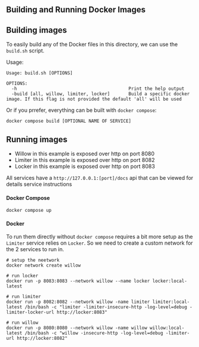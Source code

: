 Building and Running Docker Images
----------------------------------

## Building images

To easily build any of the Docker files in this directory, we can use the `build.sh` script.

Usage:
```
Usage: build.sh [OPTIONS]

OPTIONS:
  -h                                          Print the help output
  -build [all, willow, limiter, locker]       Build a specific docker image. If this flag is not provided the default 'all' will be used
```

Or if you prrefer, everything can be built with `docker compose`:
```
docker compose build [OPTIONAL NAME OF SERVICE]
```

## Running images

* Willow in this example is exposed over http on port 8080
* Limiter in this example is exposed over http on port 8082
* Locker in this example is exposed over http on port 8083

All services have a `http://127.0.0.1:[port]/docs` api that can be viewed for details service instructions


#### Docker Compose
```
docker compose up
``` 

#### Docker
To run them directly without `docker compose` requires a bit more setup as the `Limiter` service 
relies on `Locker`. So we need to create a custom network for the 2 services to run in.
```
# setup the neetwork
docker network create willow

# run locker
docker run -p 8083:8083 --network willow --name locker locker:local-latest

# run limiter
docker run -p 8082:8082 --network willow -name limiter limiter:local-latest /bin/bash -c "limiter -limiter-insecure-http -log-level=debug -limiter-locker-url http://locker:8083"

# run willow
docker run -p 8080:8080 --network willow -name willow willow:local-latest /bin/bash -c "willow -insecure-http -log-level=debug -limiter-url http://locker:8082"
```
